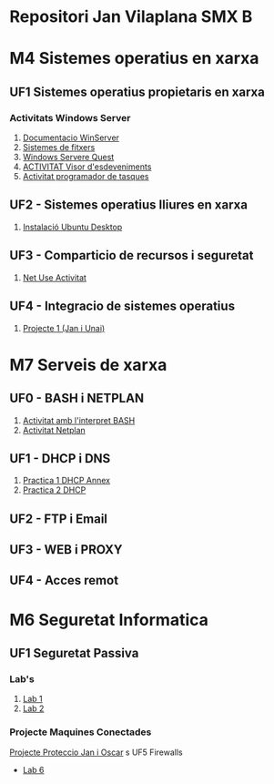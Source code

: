 # Repositori Jan Vilaplana SMX B
# M4 Sistemes operatius en xarxa 
## UF1 Sistemes operatius propietaris en xarxa

### Activitats Windows Server
1. [Documentacio WinServer](PDF/Documentacio%20WinServer%20Jan%20Vilaplana%20.pdf)
2. [Sistemes de fitxers](PDF/Sistemes%20de%20fitxers.pdf)
3. [Windows Servere Quest](PDF/Windows%20Server%20Quest.pdf)
4. [ACTIVITAT Visor d'esdeveniments](esdeveniment.md)
5. [Activitat programador de tasques](programador.md)

## UF2 - Sistemes operatius lliures en xarxa
1. [Instalació Ubuntu Desktop](PDF/activitatdesktop.pdf)

## UF3 - Comparticio de recursos i seguretat
1. [Net Use Activitat](NetUseM4.pdf)

## UF4 - Integracio de sistemes operatius
1. [Projecte 1 (Jan i Unai)](Proj1.html)
# M7 Serveis de xarxa

## UF0 - BASH i NETPLAN
1. [Activitat amb l'interpret BASH](PDF/Activitats%20amb%20l'intèrpret%20Bash.pdf)
2. [Activitat Netplan](PDF/Activitat%20Neptlan%20Jan.pdf)
## UF1 - DHCP i DNS
1. [Practica 1 DHCP Annex](PDF/Annex.pdf)
2. [Practica 2 DHCP](PDF/Practica2Real.pdf)
## UF2 - FTP i Email

## UF3 - WEB i PROXY

## UF4 - Acces remot 

# M6 Seguretat Informatica

## UF1 Seguretat Passiva
### Lab's
1. [Lab 1 ](lab1.md)
1. [Lab 2 ](Lab2.md)

### Projecte Maquines Conectades 
[Projecte Proteccio Jan i Oscar](PDF/ProteccióProjecteJaniOscar.pdf)
s
UF5 Firewalls
- [Lab 6](act6m6jan.md)
